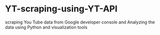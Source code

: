 # YT-scraping-using-YT-API
scraping You Tube data from Google developer console and Analyzing the data using Python and visualization tools 
